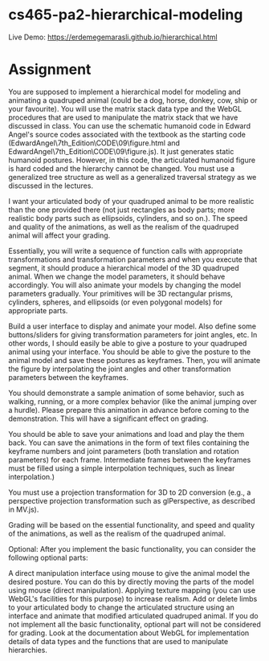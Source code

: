 # cs465-pa2-hierarchical-modeling
Live Demo: https://erdemegemarasli.github.io/hierarchical.html
# Assignment
You are supposed to implement a hierarchical model for modeling and animating a quadruped animal (could be a dog, horse, donkey, cow, ship or your favourite). You will use the matrix stack data type and the WebGL procedures that are used to manipulate the matrix stack that we have discussed in class. You can use the schematic humanoid code in Edward Angel's source codes associated with the textbook as the starting code (EdwardAngel\7th_Edition\CODE\09\figure.html and EdwardAngel\7th_Edition\CODE\09\figure.js). It just generates static humanoid postures. However, in this code, the articulated humanoid figure is hard coded and the hierarchy cannot be changed. You must use a generalized tree structure as well as a generalized traversal strategy as we discussed in the lectures.

I want your articulated body of your quadruped animal to be more realistic than the one provided there (not just rectangles as body parts; more realistic body parts such as ellipsoids, cylinders, and so on.). The speed and quality of the animations, as well as the realism of the quadruped animal will affect your grading.

Essentially, you will write a sequence of function calls with appropriate transformations and transformation parameters and when you execute that segment, it should produce a hierarchical model of the 3D quadruped animal. When we change the model parameters, it should behave accordingly. You will also animate your models by changing the model parameters gradually. Your primitives will be 3D rectangular prisms, cylinders, spheres, and ellipsoids (or even polygonal models) for appropriate parts.

Build a user interface to display and animate your model. Also define some buttons/sliders for giving transformation parameters for joint angles, etc. In other words, I should easily be able to give a posture to your quadruped animal using your interface. You should be able to give the posture to the animal model and save these postures as keyframes. Then, you will animate the figure by interpolating the joint angles and other transformation parameters between the keyframes.

You should demonstrate a sample animation of some behavior, such as walking, running, or a more complex behavior (like the animal jumping over a hurdle). Please prepare this animation in advance before coming to the demonstration. This will have a significant effect on grading.

You should be able to save your animations and load and play the them back. You can save the animations in the form of text files containing the keyframe numbers and joint parameters (both translation and rotation parameters) for each frame. Intermediate frames between the keyframes must be filled using a simple interpolation techniques, such as linear interpolation.)

You must use a projection transformation for 3D to 2D conversion (e.g., a perspective projection transformation such as glPerspective, as described in MV.js).

Grading will be based on the essential functionality, and speed and quality of the animations, as well as the realism of the quadruped animal.

Optional: After you implement the basic functionality, you can consider the following optional parts:

A direct manipulation interface using mouse to give the animal model the desired posture. You can do this by directly moving the parts of the model using mouse (direct manipulation).
Applying texture mapping (you can use WebGL's facilities for this purpose) to increase realism.
Add or delete limbs to your articulated body to change the articulated structure using an interface and animate that modified articulated quadruped animal.
If you do not implement all the basic functionality, optional part will not be considered for grading.
Look at the documentation about WebGL for implementation details of data types and the functions that are used to manipulate hierarchies.
